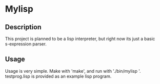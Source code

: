 Mylisp
======

## Description
This project is planned to be a lisp interpreter, but right now its
just a basic s-expression parser.

## Usage
Usage is very simple. Make with 'make', and run with './bin/mylisp
<program>'. testprog.lisp is provided as an example lisp program.
